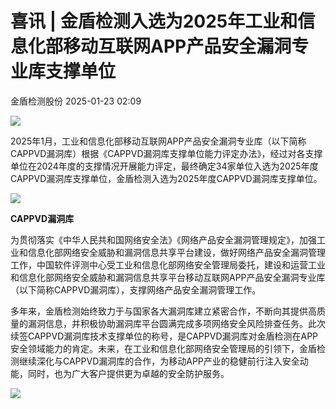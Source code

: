 #  喜讯 | 金盾检测入选为2025年工业和信息化部移动互联网APP产品安全漏洞专业库支撑单位   
 金盾检测股份   2025-01-23 02:09  
  
![](https://mmbiz.qpic.cn/mmbiz_gif/JfdjmiaxbSwQzuddeHvqibsmiahsfkyZESH151KrtBH9ES0wicL7icmKw7sOv7ia6ZefAp1L3pIfhf8iaosZnjywvYKibw/640?wx_fmt=gif&from=appmsg "")  
  
2025年1月，工业和信息化部移动互联网APP产品安全漏洞专业库（以下简称CAPPVD漏洞库）根据《CAPPVD漏洞库支撑单位能力评定办法》，经过对各支撑单位在2024年度的支撑情况开展能力评定，最终确定34家单位入选为2025年度CAPPVD漏洞库支撑单位，金盾检测入选为2025年度CAPPVD漏洞库支撑单位。  
  
![](https://mmbiz.qpic.cn/mmbiz_png/JfdjmiaxbSwTObiaFdeDtVCIpYgGTejwjxMiaoncI7MKtOZIjtuC726w2Bqb4iaMeqpibcjXce3vyDTLvY4nN3KfkJg/640?wx_fmt=png&from=appmsg "")  
  
**CAPPVD漏洞库**  
  
  
  
为贯彻落实《中华人民共和国网络安全法》《网络产品安全漏洞管理规定》，加强工业和信息化部网络安全威胁和漏洞信息共享平台建设，做好网络产品安全漏洞管理工作，中国软件评测中心受工业和信息化部网络安全管理局委托，建设和运营工业和信息化部网络安全威胁和漏洞信息共享平台移动互联网APP产品安全漏洞专业库（以下简称CAPPVD漏洞库），支撑网络产品安全漏洞管理工作。  
  
多年来，金盾检测始终致力于与国家各大漏洞库建立紧密合作，不断向其提供高质量的漏洞信息，并积极协助漏洞库平台圆满完成多项网络安全风险排查任务。此次续签CAPPVD漏洞库技术支撑单位的称号，是CAPPVD漏洞库对金盾检测在APP安全领域能力的肯定。未来，在工业和信息化部网络安全管理局的引领下，金盾检测继续深化与CAPPVD漏洞库的合作，为移动APP产业的稳健前行注入安全动能，同时，也为广大客户提供更为卓越的安全防护服务。  
  
  
![](https://mmbiz.qpic.cn/mmbiz_gif/JfdjmiaxbSwSTpcBulVURc5zFZ9JzhJHia72yhqibCIDhavtaiczPibGZ0xhabYtuj0pDqBQFDRq73iaO9TRnV3ZxibuA/640?wx_fmt=gif&from=appmsg "")  
  

